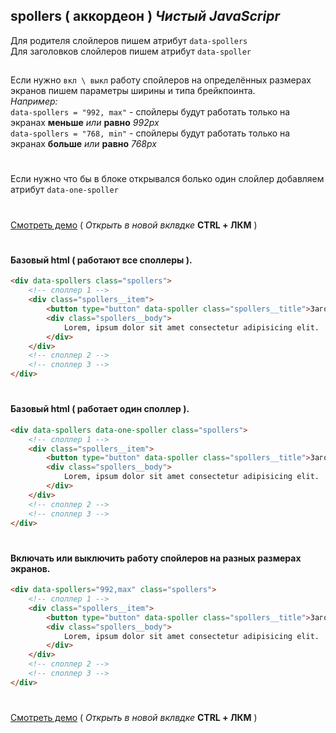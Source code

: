 ## spollers ( аккордеон ) _Чистый JavaScripr_

Для родителя слойлеров пишем атрибут  ```data-spollers```<br>
Для заголовков слойлеров пишем атрибут ```data-spoller```<br>
##
Если нужно ```вкл \ выкл``` работу спойлеров на определённых размерах экранов
пишем параметры ширины и типа брейкпоинта.<br>
_Например:_<br>
```data-spollers = "992, max"``` - спойлеры будут работать только на экранах **меньше** _или_ **равно** _992px_<br>
```data-spollers = "768, min"``` - спойлеры будут работать только на экранах **больше** _или_ **равно** _768px_
#
Если нужно что бы в блоке открывался болько один слойлер добавляем атрибут ```data-one-spoller```
#
[Смотреть демо](https://beserega.github.io/spollers/) ( _Открыть в новой вклвдке_  **CTRL + ЛКМ**  )
#
#### Базовый html ( работают все споллеры ).
```html
<div data-spollers class="spollers">
    <!-- споллер 1 -->
    <div class="spollers__item">
        <button type="button" data-spoller class="spollers__title">Заголовок споллера</button>
        <div class="spollers__body">
            Lorem, ipsum dolor sit amet consectetur adipisicing elit.
        </div>
    </div>
    <!-- споллер 2 -->
    <!-- споллер 3 -->
</div>
```
#
#### Базовый html ( работает один споллер ).
```html
<div data-spollers data-one-spoller class="spollers">
    <!-- споллер 1 -->
    <div class="spollers__item">
        <button type="button" data-spoller class="spollers__title">Заголовок споллера</button>
        <div class="spollers__body">
            Lorem, ipsum dolor sit amet consectetur adipisicing elit.
        </div>
    </div>
    <!-- споллер 2 -->
    <!-- споллер 3 -->
</div>
```
#
#### Включать или выключить работу спойлеров на разных размерах экранов.
```html
<div data-spollers="992,max" class="spollers">
    <!-- споллер 1 -->
    <div class="spollers__item">
        <button type="button" data-spoller class="spollers__title">Заголовок споллера</button>
        <div class="spollers__body">
            Lorem, ipsum dolor sit amet consectetur adipisicing elit.
        </div>
    </div>
    <!-- споллер 2 -->
    <!-- споллер 3 -->
</div>
```
#
###
[Смотреть демо](https://beserega.github.io/spollers/) ( _Открыть в новой вклвдке_  **CTRL + ЛКМ**  )
